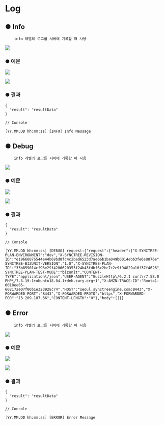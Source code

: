 # Log

## ● Info

        info 레벨의 로그를 서버에 기록할 때 사용

![](../.gitbook/assets/image%20%28243%29.png)

### ● 예문

![](../.gitbook/assets/image%20%28400%29.png)

![](../.gitbook/assets/image%20%28382%29.png)

### ● 결과

```text
{
  "result": "resultData"
}

// Console 

[YY.MM.DD hh:mm:ss] [INFO] Info Message
```

## ● Debug

        info 레벨의 로그를 서버에 기록할 때 사용

![](../.gitbook/assets/image%20%28306%29.png)

### ● 예문

![](../.gitbook/assets/image%20%28414%29.png)

![](../.gitbook/assets/image%20%28407%29.png)

### ● 결과

```text
{
  "result": "resultData"
}

// Console 

[YY.MM.DD hh:mm:ss] [DEBUG] request:{"request":{"header":{"X-SYNCTREE-PLAN-ENVIRONMENT":"dev","X-SYNCTREE-REVISION-ID":"e19666876544e44b69bd8fc4c2bad6523d7ae66b1ba049b0014ebb3fe6e8876e","X-SYNCTREE-BIZUNIT-VERSION":"1.0","X-SYNCTREE-PLAN-ID":"33b859014cf93e29f4206620353f24b43fdbf6c2be7c2c9f94829a10f37f4626","X-SYNCTREE-PLAN-TEST-MODE":"bizunit","CONTENT-TYPE":"application\/json","USER-AGENT":"GuzzleHttp\/6.2.1 curl\/7.58.0 PHP\/7.3.19-1+ubuntu18.04.1+deb.sury.org+1","X-AMZN-TRACE-ID":"Root=1-6018ee65-602172e07f00b1e323928c74","HOST":"seoul.synctreengine.com:8443","X-FORWARDED-PORT":"8443","X-FORWARDED-PROTO":"https","X-FORWARDED-FOR":"13.209.187.36","CONTENT-LENGTH":"0"},"body":[]}}
```

## ● Error

        info 레벨의 로그를 서버에 기록할 때 사용

![](../.gitbook/assets/image%20%28262%29.png)

### ● 예문

![](../.gitbook/assets/image%20%28402%29.png)

![](../.gitbook/assets/image%20%28425%29.png)

### ● 결과

```text
{
  "result": "resultData"
}

// Console 

[YY.MM.DD hh:mm:ss] [ERROR] Error Message
```

